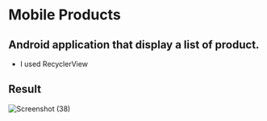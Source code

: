 # Mobile Products
## Android application that display a list of product.
- I used RecyclerView

## Result

![Screenshot (38)](https://user-images.githubusercontent.com/92260346/140505210-01148aed-b10d-47d9-b109-1fb3cac8470a.png)
